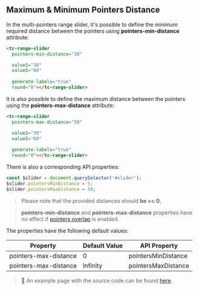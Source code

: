 ## Maximum & Minimum Pointers Distance

In the multi-pointers range slider, it's possible to define the minimum required distance between the pointers using **pointers-min-distance** attribute:

```html
<tc-range-slider
  pointers-min-distance="10"

  value1="30"
  value2="60"
  
  generate-labels="true"
  round="0"></tc-range-slider>
```

<div class="my-12 flex flex-col items-center">
    <tc-range-slider
        pointers-min-distance="10"
        value1="30"
        value2="60"
        generate-labels="true"
        round="0"></tc-range-slider>
</div>

It is also possible to define the maximum distance between the pointers using the **pointers-max-distance** attribute:

```html
<tc-range-slider
  pointers-max-distance="50"

  value1="30"
  value2="60"
  
  generate-labels="true"
  round="0"></tc-range-slider>
```

<div class="my-12 flex flex-col items-center">
    <tc-range-slider
        pointers-max-distance="50"
        value1="30"
        value2="60"
        generate-labels="true"
        round="0"></tc-range-slider>
</div>

There is also a corresponding API properties:

```js
const $slider = document.querySelector('#slider');
$slider.pointersMinDistance = 5;
$slider.pointersMaxDistance = 50;
```

> Please note that the provided distances should **be >= 0**;

> **pointers-min-distance** and **pointers-max-distance** properties have no effect if [pointers overlap](/pages/pointers-overlap.html) is enabled.

The properties have the following default values:

| Property              | Default Value | API Property        |
|-----------------------|---------------|---------------------|
| pointers-max-distance | 0             | pointersMinDistance |
| pointers-max-distance | Infinity      | pointersMaxDistance | 


> :pushpin: An example page with the source code can be found [here](https://github.com/toolcool-org/toolcool-range-slider/blob/main/examples/15-two-pointers-overlap.html).


